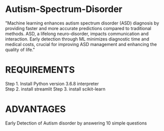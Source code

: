 # Autism-Spectrum-Disorder
"Machine learning enhances autism spectrum disorder (ASD) diagnosis by providing faster and more accurate predictions compared to traditional methods. ASD, a lifelong neuro-disorder, impacts communication and interaction. Early detection through ML minimizes diagnostic time and medical costs, crucial for improving ASD management and enhancing the quality of life."

# REQUIREMENTS
Step 1. Install Python version 3.6.8 interpreter <br>
Step 2. install streamlit
Step 3. install scikit-learn 

# ADVANTAGES
Early Detection of Autism disorder by answering 10 simple questions
